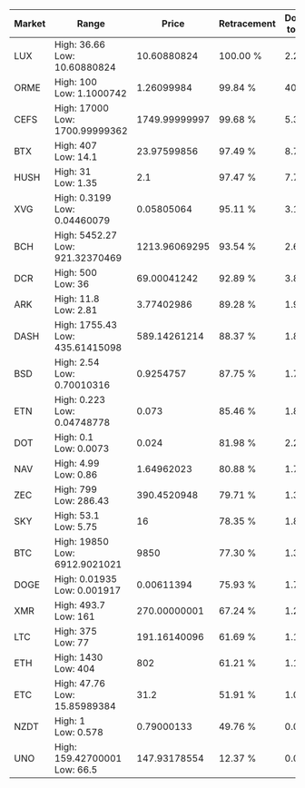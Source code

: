 | Market | Range | Price| Retracement | Doubles to 50% |
| --- | --- | --- | --- | --- |
| LUX | High: 36.66<br />Low: 10.60880824 | 10.60880824 | 100.00 % | 2.23 |
| ORME | High: 100<br />Low: 1.1000742 | 1.26099984 | 99.84 % | 40.09 |
| CEFS | High: 17000<br />Low: 1700.99999362 | 1749.99999997 | 99.68 % | 5.34 |
| BTX | High: 407<br />Low: 14.1 | 23.97599856 | 97.49 % | 8.78 |
| HUSH | High: 31<br />Low: 1.35 | 2.1 | 97.47 % | 7.70 |
| XVG | High: 0.3199<br />Low: 0.04460079 | 0.05805064 | 95.11 % | 3.14 |
| BCH | High: 5452.27<br />Low: 921.32370469 | 1213.96069295 | 93.54 % | 2.63 |
| DCR | High: 500<br />Low: 36 | 69.00041242 | 92.89 % | 3.88 |
| ARK | High: 11.8<br />Low: 2.81 | 3.77402986 | 89.28 % | 1.94 |
| DASH | High: 1755.43<br />Low: 435.61415098 | 589.14261214 | 88.37 % | 1.86 |
| BSD | High: 2.54<br />Low: 0.70010316 | 0.9254757 | 87.75 % | 1.75 |
| ETN | High: 0.223<br />Low: 0.04748778 | 0.073 | 85.46 % | 1.85 |
| DOT | High: 0.1<br />Low: 0.0073 | 0.024 | 81.98 % | 2.24 |
| NAV | High: 4.99<br />Low: 0.86 | 1.64962023 | 80.88 % | 1.77 |
| ZEC | High: 799<br />Low: 286.43 | 390.4520948 | 79.71 % | 1.39 |
| SKY | High: 53.1<br />Low: 5.75 | 16 | 78.35 % | 1.84 |
| BTC | High: 19850<br />Low: 6912.9021021 | 9850 | 77.30 % | 1.36 |
| DOGE | High: 0.01935<br />Low: 0.001917 | 0.00611394 | 75.93 % | 1.74 |
| XMR | High: 493.7<br />Low: 161 | 270.00000001 | 67.24 % | 1.21 |
| LTC | High: 375<br />Low: 77 | 191.16140096 | 61.69 % | 1.18 |
| ETH | High: 1430<br />Low: 404 | 802 | 61.21 % | 1.14 |
| ETC | High: 47.76<br />Low: 15.85989384 | 31.2 | 51.91 % | 1.02 |
| NZDT | High: 1<br />Low: 0.578 | 0.79000133 | 49.76 % | 0.00 |
| UNO | High: 159.42700001<br />Low: 66.5 | 147.93178554 | 12.37 % | 0.00 |
